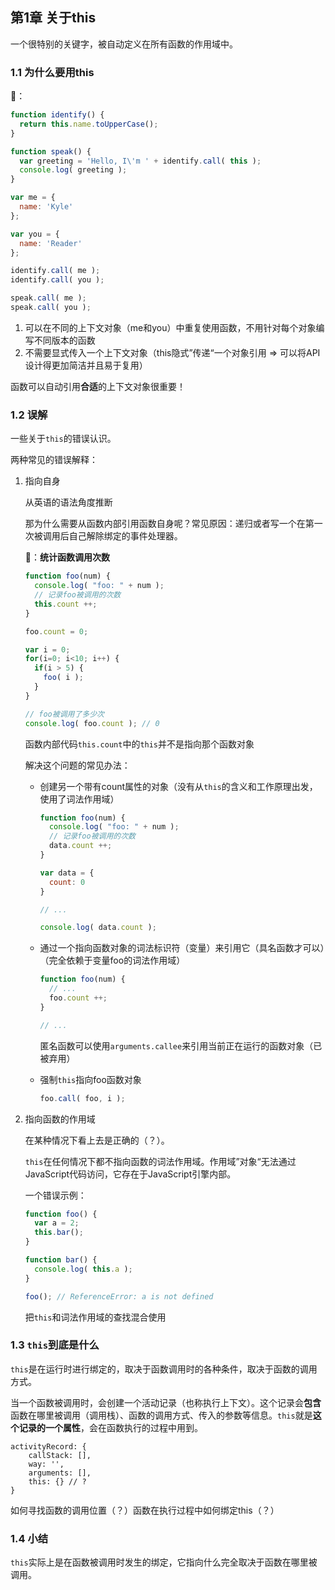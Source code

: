 ## 第1章 关于this

一个很特别的关键字，被自动定义在所有函数的作用域中。



### 1.1 为什么要用this

🌰：

```javascript
function identify() {
  return this.name.toUpperCase();
}

function speak() {
  var greeting = 'Hello, I\'m ' + identify.call( this );
  console.log( greeting );
}

var me = {
  name: 'Kyle'
};

var you = {
  name: 'Reader'
};

identify.call( me );
identify.call( you );

speak.call( me );
speak.call( you );
```

1. 可以在不同的上下文对象（me和you）中重复使用函数，不用针对每个对象编写不同版本的函数
2. 不需要显式传入一个上下文对象（this隐式”传递“一个对象引用 => 可以将API设计得更加简洁并且易于复用）

函数可以自动引用**合适**的上下文对象很重要！



### 1.2 误解

一些关于`this`的错误认识。

两种常见的错误解释：

1. 指向自身

   从英语的语法角度推断

   那为什么需要从函数内部引用函数自身呢？常见原因：递归或者写一个在第一次被调用后自己解除绑定的事件处理器。

   🌰：**统计函数调用次数**

   ```javascript
   function foo(num) {
     console.log( "foo: " + num );
     // 记录foo被调用的次数
     this.count ++;
   }
   
   foo.count = 0;
   
   var i = 0;
   for(i=0; i<10; i++) {
     if(i > 5) {
       foo( i );
     }
   }
   
   // foo被调用了多少次
   console.log( foo.count ); // 0
   ```

   函数内部代码`this.count`中的`this`并不是指向那个函数对象

   解决这个问题的常见办法：

   * 创建另一个带有count属性的对象（没有从`this`的含义和工作原理出发，使用了词法作用域）

     ```javascript
     function foo(num) {
       console.log( "foo: " + num );
       // 记录foo被调用的次数
       data.count ++;
     }
     
     var data = {
       count: 0
     }
     
     // ...
     
     console.log( data.count );
     ```

   * 通过一个指向函数对象的词法标识符（变量）来引用它（具名函数才可以）（完全依赖于变量foo的词法作用域）

     ```javascript
     function foo(num) {
       // ...
       foo.count ++;
     }
     
     // ...
     ```

     匿名函数可以使用`arguments.callee`来引用当前正在运行的函数对象（已被弃用）

   * 强制`this`指向foo函数对象

     ```javascript
     foo.call( foo, i );
     ```

2. 指向函数的作用域

   在某种情况下看上去是正确的（？）。

   `this`在任何情况下都不指向函数的词法作用域。作用域”对象“无法通过JavaScript代码访问，它存在于JavaScript引擎内部。

   一个错误示例：

   ```javascript
   function foo() {
     var a = 2;
     this.bar();
   }
   
   function bar() {
     console.log( this.a );
   }
   
   foo(); // ReferenceError: a is not defined
   ```

   把`this`和词法作用域的查找混合使用



### 1.3 `this`到底是什么

`this`是在运行时进行绑定的，取决于函数调用时的各种条件，取决于函数的调用方式。

当一个函数被调用时，会创建一个活动记录（也称执行上下文）。这个记录会**包含**函数在哪里被调用（调用栈）、函数的调用方式、传入的参数等信息。`this`就是**这个记录的一个属性**，会在函数执行的过程中用到。

```
activityRecord: {
	callStack: [],
	way: '',
	arguments: [],
	this: {} // ?
}
```

如何寻找函数的调用位置（？）函数在执行过程中如何绑定this（？）



### 1.4 小结

`this`实际上是在函数被调用时发生的绑定，它指向什么完全取决于函数在哪里被调用。